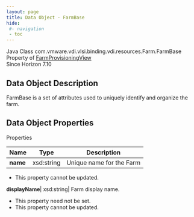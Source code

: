 ```yaml
---
layout: page
title: Data Object - FarmBase
hide:
 #- navigation
 - toc
---
```






Java Class
    com.vmware.vdi.vlsi.binding.vdi.resources.Farm.FarmBase  
Property of
     [FarmProvisioningView](vdi.resources.Farm.FarmProvisioningView.md#field_detail)  
Since 
    Horizon 7.10

## Data Object Description 

FarmBase is a set of attributes used to uniquely identify and organize the farm. 

## Data Object Properties

Properties

Name |  Type |  Description   
---|---|---  
**name**|  xsd:string|  Unique name for the Farm   


 * This property cannot be updated.

  
**displayName**|  xsd:string|  Farm display name.   


 * This property need not be set.
 * This property cannot be updated.

  
  
  
   
  
  

